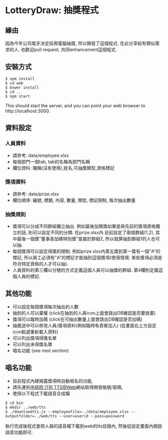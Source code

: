 # LotteryDraw: 抽獎程式

## 緣由

因為今年公司尾牙決定採用電腦抽獎, 所以開發了這個程式. 在此分享給有類似需求的人. 也歡迎pull request, 共同enhancement這個程式.

## 安裝方式

```
$ npm install
$ cd web
$ bower install
$ cd ..
$ npm start
```

This should start the server, and you can point your web browser to http://localhost:3000.

## 資料設定

### 人員資料

- 請參考: data/employee.xlsx
- 每個部門一個tab, tab的名稱為部門名稱
- 欄位資料: 職稱(沒有使用),姓名,可抽獎類型,資格標記

### 獎項資料

- 請參考: data/prize.xlsx
- 欄位順序: 編號, 標題, 內容, 數量, 類型, 標記限制, 每次抽出數量

### 抽獎規則

- 獎項可以分成不同群組獨立抽出. 例如最後加碼獎如果是與先前的獎項資格獨立的話, 則可以設定不同的分類. 在prize.xlsx內
  目前設定了兩個群組(1,2), 其中最後一個獎"董事長加碼特別獎"是屬於群組2, 所以就算抽到群組1的人也可以抽.
- 每個獎項可以設定得獎的限制. 例如prize.xlsx內第五獎到第一獎有一個"A"的標記, 所以員工必須有"A"的標記才能抽到這個獎項(使用情境:
  某些獎項必須是符合特定資格的人才可以抽).
- 人員資料的第三欄以分號的方式定義這個人員可以抽獎的群組. 第4欄則定義這個人員的標記.

## 其他功能

- 可以設定每個獎項每次抽出的人數
- 抽到的人可以棄權 (click在抽到的人員icon上面會跳出DB確認是否要放棄)
- 獎項可以臨時加碼 (click在可抽出數量上面會跳出DB確認是否加碼)
- 抽獎途中可以修改人員/獎項資料(例如臨時有貴賓加入) (從畫面右上方設定icon點選重新載入資料)
- 可以列出獎項得獎名單
- 可以列出未得獎名單
- 唱名功能 (see next section)

## 唱名功能

- 目前程式內建揭露獎項時自動唱名的功能,
- 請先連到[中研院 ITRI TTS@Web](http://atc.ccl.itri.org.tw/speech/tts/web.php)網站取得開發帳號/密碼,
- 使用以下程式下載語音合成檔

```
$ cd bin
$ mkdir ../web/tts
$ ./downloadtts.js --employeefile=../data/employee.xlsx --outputfolder=../web/tts --user=userid --pass=password
```
執行完成後程式會把人員的語音檔下載到web的tts目錄內, 然後從設定畫面內開啟語音功能即可.










